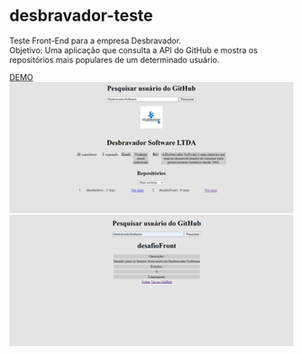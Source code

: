 # desbravador-teste
Teste Front-End para a empresa Desbravador.
<br>
Objetivo:
Uma aplicação que consulta a API do GitHub e mostra os repositórios mais populares de um determinado usuário.

<a href="https://desbravador-teste.vercel.app/">DEMO</a>
<img src="imagem1.png"/>
<img src="imagem2.png"/>
